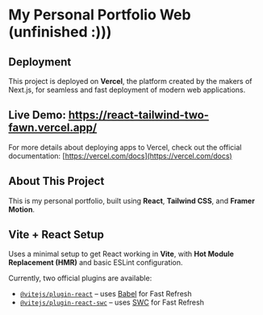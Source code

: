 # My Personal Portfolio Web (unfinished :)))

## Deployment  
This project is deployed on **Vercel**, the platform created by the makers of Next.js, for seamless and fast deployment of modern web applications.

## Live Demo: https://react-tailwind-two-fawn.vercel.app/

For more details about deploying apps to Vercel, check out the official documentation:
[https://vercel.com/docs](https://vercel.com/docs)

## About This Project  
This is my personal portfolio, built using **React**, **Tailwind CSS**, and **Framer Motion**.  

## Vite + React Setup  
Uses a minimal setup to get React working in **Vite**, with **Hot Module Replacement (HMR)** and basic ESLint configuration.

Currently, two official plugins are available:

- [`@vitejs/plugin-react`](https://github.com/vitejs/vite-plugin-react/blob/main/packages/plugin-react/README.md) – uses [Babel](https://babeljs.io/) for Fast Refresh  
- [`@vitejs/plugin-react-swc`](https://github.com/vitejs/vite-plugin-react-swc) – uses [SWC](https://swc.rs/) for Fast Refresh
